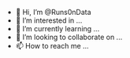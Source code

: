 - 👋 Hi, I’m @Runs0nData
- 👀 I’m interested in ...
- 🌱 I’m currently learning ...
- 💞️ I’m looking to collaborate on ...
- 📫 How to reach me ...

<!---
Runs0nData/Runs0nData is a ✨ special ✨ repository because its `README.md` (this file) appears on your GitHub profile.
You can click the Preview link to take a look at your changes.
--->
